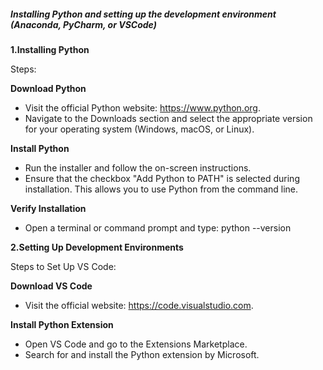 ##### Installing Python and setting up the development environment (Anaconda, PyCharm, or VSCode)

<b>1.Installing Python</b>

Steps:

**Download Python**

- Visit the official Python website: https://www.python.org.
- Navigate to the Downloads section and select the appropriate version for your operating system (Windows, macOS, or Linux).

**Install Python**

- Run the installer and follow the on-screen instructions.
- Ensure that the checkbox "Add Python to PATH" is selected during installation. This allows you to use Python from the command line.

**Verify Installation**

- Open a terminal or command prompt and type:
python --version

<b>2.Setting Up Development Environments</b>

Steps to Set Up VS Code:

**Download VS Code**

- Visit the official website: https://code.visualstudio.com.

**Install Python Extension**

- Open VS Code and go to the Extensions Marketplace.
- Search for and install the Python extension by Microsoft.
